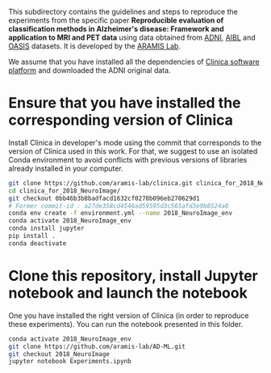 
This subdirectory contains the guidelines and steps to reproduce the experiments from the specific paper **Reproducible evaluation of classification methods in Alzheimer's disease: Framework and application to MRI and PET data** using data obtained from [ADNI](http://adni.loni.usc.edu/), [AIBL](https://aibl.csiro.au/research/neuroimaging/) and [OASIS](http://www.oasis-brains.org/) datasets. It is developed by the [ARAMIS Lab](http://www.aramislab.fr).

We assume that you have installed all the dependencies of [Clinica software platform](http://www.clinica.run) and downloaded the ADNI original data.

# Ensure that you have installed the corresponding version of Clinica
Install Clinica in developer's mode using the commit that corresponds to the version of Clinica used in this work. For that, we suggest to use an isolated Conda environment to avoid conflicts with previous versions of libraries already installed in your computer.

```bash
git clone https://github.com/aramis-lab/clinica.git clinica_for_2018_NeuroImage
cd clinica_for_2018_NeuroImage/
git checkout 0bb46b3b8badfacd1632cf0270b096eb270629d1
# Former commit-id : a27de358cd4546ad59595d3c565afd3e9b8524a0
conda env create -f environment.yml --name 2018_NeuroImage_env
conda activate 2018_NeuroImage_env
conda install jupyter
pip install .
conda deactivate
```

# Clone this repository, install Jupyter notebook and launch the notebook
One you have installed the right version of Clinica (in order to reproduce these experiments). You can run the notebook presented in this folder.

```bash
conda activate 2018_NeuroImage_env
git clone https://github.com/aramis-lab/AD-ML.git
git checkout 2018_NeuroImage
jupyter notebook Experiments.ipynb
```
